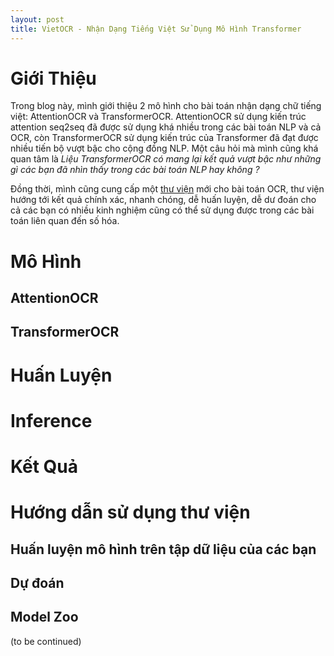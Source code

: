 ```yaml
---
layout: post
title: VietOCR - Nhận Dạng Tiếng Việt Sử Dụng Mô Hình Transformer
---
```


# Giới Thiệu
Trong blog này, mình giới thiệu 2 mô hình cho bài toán nhận dạng chữ tiếng việt: AttentionOCR và TransformerOCR. AttentionOCR sử dụng kiến trúc attention seq2seq đã được sử dụng khá nhiều trong các bài toán NLP và cả OCR, còn TransformerOCR sử dụng kiến trúc của Transformer đã đạt được nhiều tiến bộ vượt bậc cho cộng đồng NLP. 
Một câu hỏi mà mình cũng khá quan tâm là *Liệu TransformerOCR có mang lại kết quả vượt bậc như những gì các bạn đã nhìn thấy trong các bài toán NLP hay không ?*

Đồng thời, mình cũng cung cấp một [thư viện](https://github.com/pbcquoc/vietocr) mới cho bài toán OCR, thư viện hướng tới kết quả chính xác, nhanh chóng, dễ huấn luyện, dễ dư đoán cho cả các bạn có nhiều kinh nghiệm cũng có thể sử dụng được trong các bài toán liên quan đến số hóa.

# Mô Hình 
## AttentionOCR
## TransformerOCR

# Huấn Luyện

# Inference 

# Kết Quả

# Hướng dẫn sử dụng thư viện
## Huấn luyện mô hình trên tập dữ liệu của các bạn
## Dự đoán 
## Model Zoo


(to be continued)
